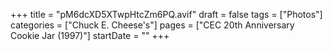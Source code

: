 +++
title = "pM6dcXD5XTwpHtcZm6PQ.avif"
draft = false
tags = ["Photos"]
categories = ["Chuck E. Cheese's"]
pages = ["CEC 20th Anniversary Cookie Jar (1997)"]
startDate = ""
+++
